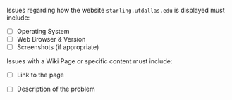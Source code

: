 Issues regarding how the website `starling.utdallas.edu` is displayed must include:

* [ ] Operating System
* [ ] Web Browser & Version
* [ ] Screenshots (if appropriate)

Issues with a Wiki Page or specific content must include:

* [ ] Link to the page
* [ ] Description of the problem

